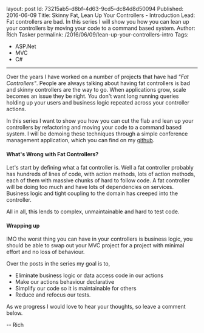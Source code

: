 layout: post
Id: 73215ab5-d8bf-4d63-9cd5-dc84d8d50094
Published: 2016-06-09
Title: Skinny Fat, Lean Up Your Controllers - Introduction
Lead: Fat controllers are bad. In this series I will show you how you can lean up your controllers by moving your code to a command based system.
Author: Rich Tasker
permalink: /2016/06/09/lean-up-your-controllers-intro
Tags:
  - ASP.Net
  - MVC
  - C#
---
Over the years I have worked on a number of projects that have had *"Fat Controllers"*. People are always talking about having fat controllers is bad and skinny controllers are the way to go. When applications grow, scale becomes an issue they be right. You don't want long running queries holding up your users and business logic repeated across your controller actions.

In this series I want to show you how you can cut the flab and lean up your controllers by refactoring and moving your code to a command based system. I will be demoing these techniques through a simple conference management application, which you can find on my [github](https://github.com/ritasker/ConfApp).


#### What's Wrong with Fat Controllers?

Let's start by defining what a fat controller is. Well a fat controller probably has hundreds of lines of code, with action methods, lots of action methods, each of them with massive chunks of hard to follow code. A fat controller will be doing too much and have lots of dependencies on services. Business logic and tight coupling to the domain has creeped into the controller.

All in all, this lends to complex, unmaintainable and hard to test code.


#### Wrapping up
IMO the worst thing you can have in your controllers is business logic, you should be able to swap out your MVC project for a <insert super cool new technology here> project with minimal effort and no loss of behaviour.

Over the posts in the series my goal is to,

- Eliminate business logic or data access code in our actions
- Make our actions behaviour declarative
- Simplify our code so it is maintainable for others
- Reduce and refocus our tests.

As we progress I would love to hear your thoughts, so leave a comment below.

-- Rich
